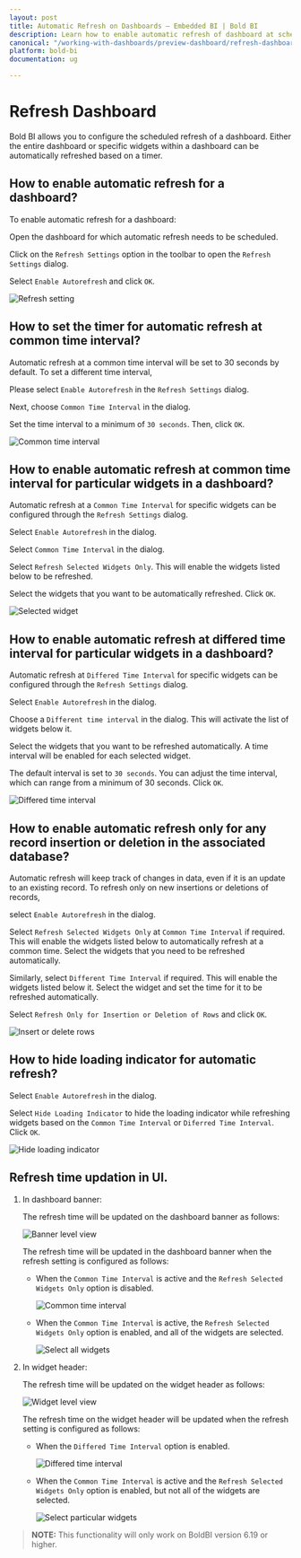```yaml
---
layout: post
title: Automatic Refresh on Dashboards – Embedded BI | Bold BI
description: Learn how to enable automatic refresh of dashboard at scheduled intervals to get latest data in Bold BI Embedded.
canonical: "/working-with-dashboards/preview-dashboard/refresh-dashboard/"
platform: bold-bi
documentation: ug

---
```


# Refresh Dashboard

Bold BI allows you to configure the scheduled refresh of a dashboard. Either the entire dashboard or specific widgets within a dashboard can be automatically refreshed based on a timer.

## How to enable automatic refresh for a dashboard?

To enable automatic refresh for a dashboard:

Open the dashboard for which automatic refresh needs to be scheduled.

Click on the `Refresh Settings` option in the toolbar to open the `Refresh Settings` dialog.

Select `Enable Autorefresh` and click `OK`.

![Refresh setting](/static/assets/working-with-dashboards/preview-dashboards/images/refreshsetting.png)

## How to set the timer for automatic refresh at common time interval?

Automatic refresh at a common time interval will be set to 30 seconds by default. To set a different time interval,

Please select `Enable Autorefresh` in the `Refresh Settings` dialog.

Next, choose `Common Time Interval` in the dialog.

Set the time interval to a minimum of `30 seconds`. Then, click `OK`.

![Common time interval](/static/assets/working-with-dashboards/preview-dashboards/images/refreshsetting_timeinterval.png)

## How to enable automatic refresh at common time interval for particular widgets in a dashboard?

Automatic refresh at a `Common Time Interval` for specific widgets can be configured through the `Refresh Settings` dialog.

Select `Enable Autorefresh` in the dialog.

Select `Common Time Interval` in the dialog.

Select `Refresh Selected Widgets Only`. This will enable the widgets listed below to be refreshed.

Select the widgets that you want to be automatically refreshed. Click `OK`.

![Selected widget](/static/assets/working-with-dashboards/preview-dashboards/images/refreshsetting_selectedwidget.png)

## How to enable automatic refresh at differed time interval for particular widgets in a dashboard?

Automatic refresh at `Differed Time Interval` for specific widgets can be configured through the `Refresh Settings` dialog.

Select `Enable Autorefresh` in the dialog.

Choose a `Different time interval` in the dialog. This will activate the list of widgets below it.

Select the widgets that you want to be refreshed automatically. A time interval will be enabled for each selected widget.

The default interval is set to `30 seconds`. You can adjust the time interval, which can range from a minimum of 30 seconds. Click `OK`.

![Differed time interval](/static/assets/working-with-dashboards/preview-dashboards/images/refreshsetting_differedtimeinterval.png)

## How to enable automatic refresh only for any record insertion or deletion in the associated database?

Automatic refresh will keep track of changes in data, even if it is an update to an existing record. To refresh only on new insertions or deletions of records, 

select `Enable Autorefresh` in the dialog.

Select `Refresh Selected Widgets Only` at `Common Time Interval` if required. This will enable the widgets listed below to automatically refresh at a common time. Select the widgets that you need to be refreshed automatically.

Similarly, select `Different Time Interval` if required. This will enable the widgets listed below it. Select the widget and set the time for it to be refreshed automatically.

Select `Refresh Only for Insertion or Deletion of Rows` and click `OK`.

![Insert or delete rows](/static/assets/working-with-dashboards/preview-dashboards/images/refreshsetting_insertionordeletingofrows.png)

## How to hide loading indicator for automatic refresh?

Select `Enable Autorefresh` in the dialog.

Select `Hide Loading Indicator` to hide the loading indicator while refreshing widgets based on the `Common Time Interval` or `Diferred Time Interval`. Click `OK`.

![Hide loading indicator](/static/assets/working-with-dashboards/preview-dashboards/images/refreshsettingloadingindicator.png)

## Refresh time updation in UI.

1. In dashboard banner:

    The refresh time will be updated on the dashboard banner as follows:

    ![Banner level view](/static/assets/working-with-dashboards/preview-dashboards/images/bannerpanel_refreshtime.png)

    The refresh time will be updated in the dashboard banner when the refresh setting is configured as follows:

    * When the `Common Time Interval` is active and the `Refresh Selected Widgets Only` option is disabled.

      ![Common time interval](/static/assets/working-with-dashboards/preview-dashboards/images/common_timeinterval.png)

    * When the `Common Time Interval` is active, the `Refresh Selected Widgets Only` option is enabled, and all of the widgets are selected.

      ![Select all widgets](/static/assets/working-with-dashboards/preview-dashboards/images/select_allwidgets.png)

2. In widget header:

    The refresh time will be updated on the widget header as follows:

    ![Widget level view](/static/assets/working-with-dashboards/preview-dashboards/images/widgetlevel_refreshtime.png)

    The refresh time on the widget header will be updated when the refresh setting is configured as follows:

    * When the `Differed Time Interval` option is enabled.

      ![Differed time interval](/static/assets/working-with-dashboards/preview-dashboards/images/differed_timeinterval.png)

    * When the `Common Time Interval` is active and the `Refresh Selected Widgets Only` option is enabled, but not all of the widgets are selected.

      ![Select particular widgets](/static/assets/working-with-dashboards/preview-dashboards/images/select_particularwidgets.png)

 > **NOTE:** This functionality will only work on BoldBI version 6.19 or higher.